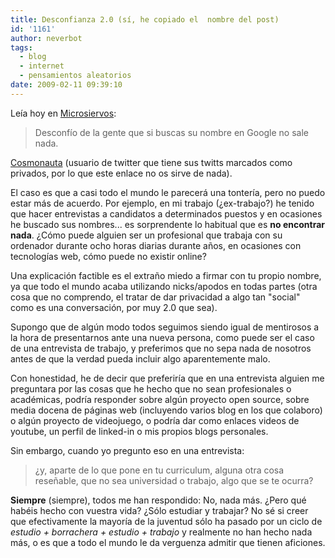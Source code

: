 ```yaml
---
title: Desconfianza 2.0 (sí, he copiado el  nombre del post)
id: '1161'
author: neverbot
tags:
  - blog
  - internet
  - pensamientos aleatorios
date: 2009-02-11 09:39:10
---
```


Leía hoy en [Microsiervos](http://www.microsiervos.com/archivo/frases-citas/desconfianza-2-0.html):

> Desconfío de la gente que si buscas su nombre en Google no sale nada.

[Cosmonauta](http://twitter.com/cosmonauta/) (usuario de twitter que tiene sus twitts marcados como privados, por lo que este enlace no os sirve de nada).

El caso es que a casi todo el mundo le parecerá una tontería, pero no puedo estar más de acuerdo. Por ejemplo, en mi trabajo (¿ex-trabajo?) he tenido que hacer entrevistas a candidatos a determinados puestos y en ocasiones he buscado sus nombres... es sorprendente lo habitual que es **no encontrar nada**. ¿Cómo puede alguien ser un profesional que trabaja con su ordenador durante ocho horas diarias durante años, en ocasiones con tecnologías web, cómo puede no existir online?

Una explicación factible es el extraño miedo a firmar con tu propio nombre, ya que todo el mundo acaba utilizando nicks/apodos en todas partes (otra cosa que no comprendo, el tratar de dar privacidad a algo tan "social" como es una conversación, por muy 2.0 que sea).

Supongo que de algún modo todos seguimos siendo igual de mentirosos a la hora de presentarnos ante una nueva persona, como puede ser el caso de una entrevista de trabajo, y preferimos que no sepa nada de nosotros antes de que la verdad pueda incluir algo aparentemente malo.

Con honestidad, he de decir que preferiría que en una entrevista alguien me preguntara por las cosas que he hecho que no sean profesionales o académicas, podría responder sobre algún proyecto open source, sobre media docena de páginas web (incluyendo varios blog en los que colaboro) o algún proyecto de videojuego, o podría dar como enlaces videos de youtube, un perfil de linked-in o mis propios blogs personales.

Sin embargo, cuando yo pregunto eso en una entrevista:

> ¿y, aparte de lo que pone en tu curriculum, alguna otra cosa reseñable, que no sea universidad o trabajo, algo que se te ocurra?

**Siempre** (siempre), todos me han respondido: No, nada más. ¿Pero qué habéis hecho con vuestra vida? ¿Sólo estudiar y trabajar? No sé si creer que efectivamente la mayoría de la juventud sólo ha pasado por un ciclo de _estudio + borrachera + estudio + trabajo_ y realmente no han hecho nada más, o es que a todo el mundo le da verguenza admitir que tienen aficiones.